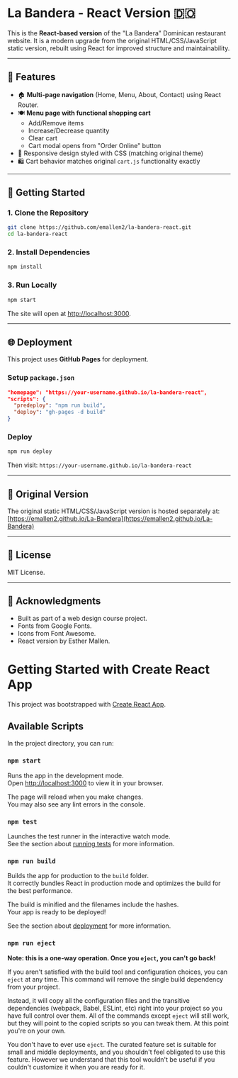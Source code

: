 # La Bandera - React Version 🇩🇴

This is the **React-based version** of the "La Bandera" Dominican restaurant website. It is a modern upgrade from the original HTML/CSS/JavaScript static version, rebuilt using React for improved structure and maintainability.

---

## 📌 Features

- 🏠 **Multi-page navigation** (Home, Menu, About, Contact) using React Router.
- 🍽️ **Menu page with functional shopping cart**
  - Add/Remove items
  - Increase/Decrease quantity
  - Clear cart
  - Cart modal opens from "Order Online" button
- 🎨 Responsive design styled with CSS (matching original theme)
- 🛍️ Cart behavior matches original `cart.js` functionality exactly

---

## 🚀 Getting Started

### 1. Clone the Repository
```bash
git clone https://github.com/emallen2/la-bandera-react.git
cd la-bandera-react
```

### 2. Install Dependencies
```bash
npm install
```

### 3. Run Locally
```bash
npm start
```

The site will open at [http://localhost:3000](http://localhost:3000).

---

## 🌐 Deployment

This project uses **GitHub Pages** for deployment.

### Setup `package.json`
```json
"homepage": "https://your-username.github.io/la-bandera-react",
"scripts": {
  "predeploy": "npm run build",
  "deploy": "gh-pages -d build"
}
```

### Deploy
```bash
npm run deploy
```
Then visit: `https://your-username.github.io/la-bandera-react`

---

## 📂 Original Version
The original static HTML/CSS/JavaScript version is hosted separately at:
[https://emallen2.github.io/La-Bandera](https://emallen2.github.io/La-Bandera)

---

## 📄 License
MIT License.

---

## 🙌 Acknowledgments
- Built as part of a web design course project.
- Fonts from Google Fonts.
- Icons from Font Awesome.
- React version by Esther Mallen.




# Getting Started with Create React App

This project was bootstrapped with [Create React App](https://github.com/facebook/create-react-app).

## Available Scripts

In the project directory, you can run:

### `npm start`

Runs the app in the development mode.\
Open [http://localhost:3000](http://localhost:3000) to view it in your browser.

The page will reload when you make changes.\
You may also see any lint errors in the console.

### `npm test`

Launches the test runner in the interactive watch mode.\
See the section about [running tests](https://facebook.github.io/create-react-app/docs/running-tests) for more information.

### `npm run build`

Builds the app for production to the `build` folder.\
It correctly bundles React in production mode and optimizes the build for the best performance.

The build is minified and the filenames include the hashes.\
Your app is ready to be deployed!

See the section about [deployment](https://facebook.github.io/create-react-app/docs/deployment) for more information.

### `npm run eject`

**Note: this is a one-way operation. Once you `eject`, you can't go back!**

If you aren't satisfied with the build tool and configuration choices, you can `eject` at any time. This command will remove the single build dependency from your project.

Instead, it will copy all the configuration files and the transitive dependencies (webpack, Babel, ESLint, etc) right into your project so you have full control over them. All of the commands except `eject` will still work, but they will point to the copied scripts so you can tweak them. At this point you're on your own.

You don't have to ever use `eject`. The curated feature set is suitable for small and middle deployments, and you shouldn't feel obligated to use this feature. However we understand that this tool wouldn't be useful if you couldn't customize it when you are ready for it.




